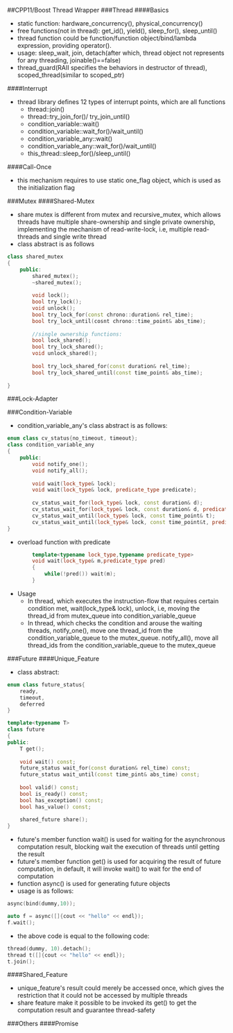 ##CPP11/Boost Thread Wrapper
###Thread
####Basics
- static function: hardware_concurrency(), physical_concurrency()
- free functions(not in thread): get_id(), yield(), sleep_for(), sleep_until()
- thread function could be function/function object/bind/lambda expression, providing operator().
- usage: sleep_wait, join, detach(after which, thread object not represents for any threading, joinable()==false)
- thread_guard(RAII specifies the behaviors in destructor of thread), scoped_thread(similar to scoped_ptr)

####Interrupt
- thread library defines 12 types of interrupt points, which are all functions
    - thread::join()
    - thread::try_join_for()/ try_join_until()
    - condition_variable::wait()
    - condition_variable::wait_for()/wait_until()
    - condition_variable_any::wait()
    - condition_variable_any::wait_for()/wait_until()
    - this_thread::sleep_for()/sleep_until()

####Call-Once
- this mechanism requires to use static one_flag object, which is used as the initialization flag
    
###Mutex
####Shared-Mutex
- share mutex is different from mutex and recursive_mutex, which allows threads have multiple share-ownership and single 
private ownership, implementing the mechanism of read-write-lock, i.e, multiple read-threads and single write thread
- class abstract is as follows
```cpp
class shared_mutex
{
    public:
        shared_mutex();
        ~shared_mutex();
       
        void lock();
        bool try_lock();
        void unlock();
        bool try_lock_for(const chrono::duration& rel_time);
        bool try_lock_until(cosnt chrono::time_point& abs_time);
        
        //single ownership functions:
        bool lock_shared();
        bool try_lock_shared();
        void unlock_shared();
        
        bool try_lock_shared_for(const duration& rel_time);
        bool try_lock_shared_until(const time_point& abs_time);
        
}
```   

###Lock-Adapter


###Condition-Variable
- condition_variable_any's class abstract is as follows:   
```cpp
enum class cv_status{no_timeout, timeout};
class condition_variable_any
{
    public:
        void notify_one();
        void notify_all();
        
        void wait(lock_type& lock);
        void wait(lock_type& lock, predicate_type predicate);
        
        cv_status_wait_for(lock_type& lock, const duration& d);
        cv_status_wait_for(lock_type& lock, const duration& d, predicate_type predicate);
        cv_status_wait_until(lock_type& lock, const time_point& t);
        cv_status_wait_until(lock_type& lock, const time_point&t, predicate_type predicate);
}
```
- overload function with predicate
```cpp
        template<typename lock_type,typename predicate_type>
        void wait(lock_type& m,predicate_type pred)
        {
            while(!pred()) wait(m);
        }
```

- Usage
    - In thread, which executes the instruction-flow that requires certain condition met, 
    wait(lock_type& lock), unlock, i.e, moving the thread_id from mutex_queue into condition_variable_queue
    - In thread, which checks the condition and arouse the waiting threads, 
    notify_one(), move one thread_id from the condition_variable_queue to the mutex_queue. notify_all(), move 
    all thread_ids from the condition_variable_queue to the mutex_queue
    
    
###Future
####Unique_Feature
- class abstract:   
```cpp
enum class future_status{
    ready,
    timeout,
    deferred
}

template<typename T>
class future
{
public:
    T get();
    
    void wait() const;
    future_status wait_for(const duration& rel_time) const;
    future_status wait_until(const time_pint& abs_time) const;
    
    bool valid() const; 
    bool is_ready() const;
    bool has_exception() const;
    bool has_value() const;
    
    shared_future share();
}
```    
- future's member function wait() is used for waiting for the asynchronous computation result, blocking wait the 
 execution of threads until getting the result
- future's member function get() is used for acquiring the result of future computation, in default, it will invoke 
wait() to wait for the end of computation
- function async() is used for generating future objects
- usage is as follows:   
```cpp
async(bind(dummy,10));

auto f = async([]{cout << "hello" << endl});
f.wait();
```
- the above code is equal to the following code:   
```cpp
thread(dummy, 10).detach();
thread t([]{cout << "hello" << endl});
t.join();
```

####Shared_Feature
- unique_feature's result could merely be accessed once, which gives the restriction that it could not be 
accessed by multiple threads
- share feature make it possible to be invoked its get() to get the computation result and guarantee thread-safety

###Others
####Promise